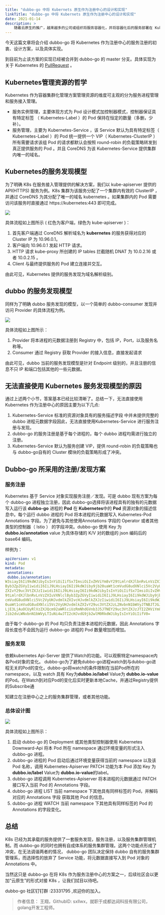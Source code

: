 ```yaml
---
title: "dubbo-go 中将 Kubernets 原⽣作为注册中⼼的设计和实现"
linkTitle: "dubbo-go 中将 Kubernets 原⽣作为注册中⼼的设计和实现"
date: 2021-01-14
description: >
    随着云原⽣的推⼴，越来越多的公司或组织将服务容器化，并将容器化后的服务部署在 Kubernetes 集群中。
---
```


今天这篇⽂章将会介绍 dubbo-go 将 Kubernetes 作为注册中⼼的服务注册的初衷、设计⽅案，以及具体实现。

到⽬前为⽌该⽅案的实现已经被合并到 dubbo-go 的 master 分⽀。具体实现为关于 Kubernetes 的 [PullRequest](https://github.com/apache/dubbo-go/pull/400) 。

## Kubernetes管理资源的哲学

Kubernetes 作为容器集群化管理⽅案管理资源的维度可主观的分为服务进程管理和服务接⼊管理。

- 服务实例管理，主要体现⽅式为 Pod 设计模式加控制器模式，控制器保证具有特定标签 （ Kubernetes-Label ）的 Pod 保持在恒定的数量（多删，少补）。
- 服务管理，主要为 Kubernetes-Service ，该 Service 默认为具有特定标签（ Kubernetes-Label ）的 Pod 统⼀提供⼀个 VIP（ Kubernetes-ClusterIP ）所有需要请求该组 Pod 的请求都默认会按照 round-robin 的负载策略转发到真正提供服务的 Pod 。并且 CoreDNS 为该 Kubernetes-Service 提供集群内唯⼀的域名。

## Kubernetes的服务发现模型

为了明确 K8s 在服务接入管理提供的解决方案，我们以 kube-apiserver 提供的 API(HTTPS) 服务为例。K8s 集群为该服务分配了一个集群内有效的 ClusterIP ，并通过 CoreDNS 为其分配了唯一的域名 kubernetes 。如果集群内的 Pod 需要访问该服务时直接通过 https://kubernetes:443 即可完成。

![](/imgs/blog/dubbo-go/k8s/k8s-service-discovery.png)

具体流程如上图所示 ( 红⾊为客户端，绿⾊为 kube-apiserver )：

1. ⾸先客户端通过 CoreDNS 解析域名为 **kubernetes** 的服务获得对应的 Cluster IP 为 10.96.0.1。
2. 客户端向 10.96.0.1 发起 HTTP 请求。
3. HTTP 请求 kube-proxy 所创建的 IP tables 拦截随机 DNAT 为 10.0.2.16 或者 10.0.2.15 。
4. Client 与最终提供服务的 Pod 建⽴连接并交互。

由此可⻅，Kubernetes 提供的服务发现为域名解析级别。

## dubbo 的服务发现模型

同样为了明确 dubbo 服务发现的模型，以⼀个简单的 dubbo-consumer 发现并访问 Provider 的具体流程为例。

![](/imgs/blog/dubbo-go/k8s/dubbo-service-discovery.png)

具体流程如上图所示：

1. Provider 将本进程的元数据注册到 Registry 中，包括 IP，Port，以及服务名称等。
2. Consumer 通过 Registry 获取 Provider 的接⼊信息，直接发起请求

由此可⻅，dubbo 当前的服务发现模型是针对 Endpoint 级别的，并且注册的信息不只 IP 和端⼝包括其他的⼀些元数据。

## 无法直接使用 Kubernetes 服务发现模型的原因

通过上述两个⼩节，答案基本已经⽐较清晰了。总结⼀下，⽆法直接使⽤ Kubernetes 作为注册中⼼的原因主要为以下⼏点:

1. Kubernetes-Service 标准的资源对象具有的服务描述字段 中并未提供完整的 dubbo 进程元数据字段因此，⽆法直接使⽤Kubernetes-Service 进⾏服务注册与发现。
2.  dubbo-go 的服务注册是基于每个进程的，每个 dubbo 进程均需进⾏独⽴的注册。
3.  Kubernetes-Service 默认为服务创建 VIP，提供 round-robin 的负载策略也与 dubbo-go⾃有的 Cluster 模块的负载策略形成了冲突。

## Dubbo-go 所采⽤的注册/发现⽅案

### 服务注册

Kubernetes 基于 Service 对象实现服务注册／发现。可是 dubbo 现有⽅案为每个 dubbo-go 进程独⽴注册，因此 dubbo-go选择将该进程具有的独有的元数据写⼊运⾏该 **dubbo-go** 进程的 **Pod** 在 **Kubernetes**中的 **Pod** 资源对象的描述信息中。每个运⾏ dubbo 进程的 Pod 将本进程的元数据写⼊ Kubernetes-Pod Annotations 字段。为了避免与其他使⽤Annotations 字段的 Operator 或者其他类型的控制器（ Istio ） 的字段冲突。dubbo-go 使⽤ Key 为 **dubbo.io/annotation** value 为具体存储的 K/V 对的数组的 json 编码后的 base64 编码。

样例为：

```yaml
apiVersion: v1
kind: Pod
metadata:
 annotations:
 dubbo.io/annotation:
W3siayI6Ii9kdWJibyIsInYiOiIifSx7ImsiOiIvZHViYm8vY29tLmlrdXJlbnRvLnVzZXIuVXNlcl
Byb3ZpZGVyIiwidiI6IiJ9LHsiayI6Ii9kdWJiby9jb20uaWt1cmVudG8udXNlci5Vc2VyUHJvdmlk
ZXIvY29uc3VtZXJzIiwidiI6IiJ9LHsiayI6Ii9kdWJibyIsInYiOiIifSx7ImsiOiIvZHViYm8vY2
9tLmlrdXJlbnRvLnVzZXIuVXNlclByb3ZpZGVyIiwidiI6IiJ9LHsiayI6Ii9kdWJiby9jb20uaWt1
cmVudG8udXNlci5Vc2VyUHJvdmlkZXIvcHJvdmlkZXJzIiwidiI6IiJ9LHsiayI6Ii9kdWJiby9jb2
0uaWt1cmVudG8udXNlci5Vc2VyUHJvdmlkZXIvY29uc3VtZXJzL2NvbnN1bWVyJTNBJTJGJTJGMTcy
LjE3LjAuOCUyRlVzZXJQcm92aWRlciUzRmNhdGVnb3J5JTNEY29uc3VtZXJzJTI2ZHViYm8lM0RkdW
Jib2dvLWNvbnN1bWVyLTIuNi4wJTI2cHJvdG9jb2wlM0RkdWJibyIsInYiOiIifV0=
```

由于每个 dubbo-go 的 Pod 均只负责注册本进程的元数据，因此 Annotations 字段⻓度也不会因为运⾏ dubbo-go 进程的 Pod 数量增加⽽增加。

### 服务发现

依赖kubernetes Api-Server 提供了Watch的功能。可以观察特定namespace内各Pod对象的变化。 dubbo-go为了避免dubbo-go进程watch到与dubbo-go进程⽆关的Pod的变化，dubbo-go将watch的条件限制在当前Pod所在的namespace，以及 watch 具有 Key为**dubbo.io/label** Value为 **dubbo.io-value** 的Pod。在Watch到对应Pod的变化后实时更新本地Cache，并通过Registry提供的Subscribe通

知建⽴在注册中⼼之上的服务集群管理，或者其他功能。

### 总体设计图

![](/imgs/blog/dubbo-go/k8s/design.png)

具体流程如上图所示：

1. 启动 dubbo-go 的 Deployment 或其他类型控制器使⽤ Kubernetes Downward-Api 将本 Pod 所在 namespace 通过环境变量的形式注⼊ dubbo-go 进程。
2. dubbo-go 进程的 Pod 启动后通过环境变量获得当前的 namespace 以及该 Pod 名称，调⽤ Kubernetes-Apiserver PATCH 功能为本 Pod 添加 Key 为 **dubbo.io/label** Value为 **dubbo.io-value**的label。
3. dubbo-go 进程调⽤ Kubernetes-Apiserver 将本进程的元数据通过 PATCH 接⼝写⼊当前 Pod 的 Annotations 字段。
4. dubbo-go 进程 LIST 当前 namespace 下其他具有同样标签的 Pod，并解码对应的 Annotations 字段 获取其他 Pod 的信息。
5. dubbo-go 进程 WATCH 当前 namespace 下其他具有同样标签的 Pod 的 Annotations 的字段变化。

## 总结

K8s 已经为其承载的服务提供了一套服务发现，服务注册，以及服务集群管理机制。而  dubbo-go 的同时也拥有自成体系的服务集群管理。这两个功能点形成了冲突，在无法调谐两者的情况， dubbo-go 团队决定保持 dubbo 自有的服务集群管理系，而选择性的放弃了 Service 功能，将元数据直接写入到 Pod 对象的 Annotations 中。


当然这只是 dubbo-go 在将 K8s 作为服务注册中心的方案之一，后续社区会以更加“云原生”的形式对接 K8s ，让我们拭目以待吧。

dubbo-go 社区钉钉群 :23331795 ,欢迎你的加入。

> 作者信息： 王翔，GithubID: sxllwx，就职于成都达闼科技有限公司，golang开发工程师。
